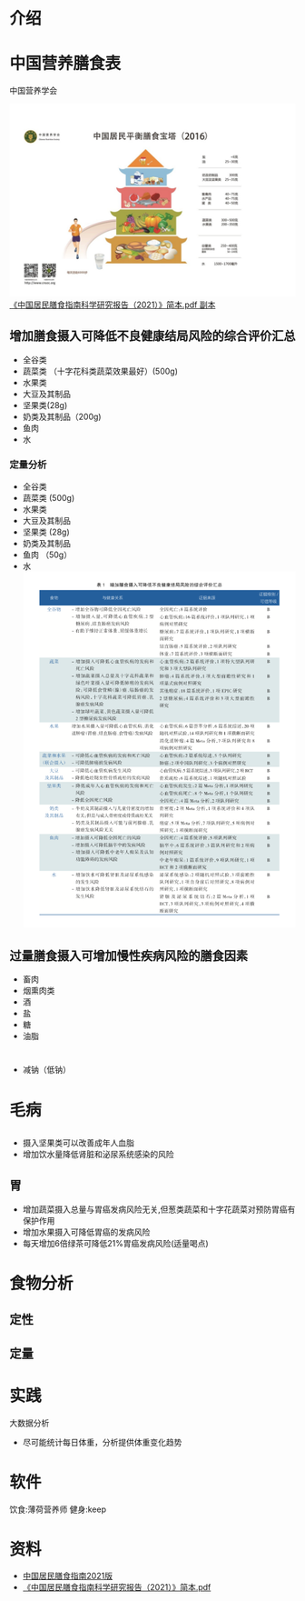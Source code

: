 # 介绍


# 中国营养膳食表
中国营养学会

![中国居民平衡膳食宝塔2016版](img/1中国居民平衡膳食宝塔2016版.jpg)
[《中国居民膳食指南科学研究报告（2021）》简本.pdf 副本](https://github.com/chujun/gitBackupConfig/blob/master/document/book/%E7%94%9F%E6%B4%BB/1%E4%B8%AD%E5%9B%BD%E5%B1%85%E6%B0%91%20%E8%86%B3%E9%A3%9F%E6%8C%87%E5%8D%97%20%E7%A7%91%E5%AD%A6%E7%A0%94%E7%A9%B6%E6%8A%A5%E5%91%8A2021.pdf)

## 增加膳食摄入可降低不良健康结局风险的综合评价汇总
* 全谷类
* 蔬菜类 （十字花科类蔬菜效果最好）(500g)
* 水果类
* 大豆及其制品
* 坚果类(28g)
* 奶类及其制品（200g)
* 鱼肉
* 水
### 定量分析
* 全谷类
* 蔬菜类 (500g)
* 水果类
* 大豆及其制品
* 坚果类  (28g)
* 奶类及其制品
* 鱼肉 （50g）
* 水
![1增加膳食摄入可降低不良健康结局风险的综合评价汇总](img/1增加膳食摄入可降低不良健康结局风险的综合评价汇总.png)
## 过量膳食摄入可增加慢性疾病风险的膳食因素
* 畜肉
* 烟熏肉类
* 酒
* 盐
* 糖
* 油脂
# 
* 减钠（低钠）

# 毛病
## 
* 摄入坚果类可以改善成年人血脂
* 增加饮水量降低肾脏和泌尿系统感染的风险

## 胃
* 增加蔬菜摄入总量与胃癌发病风险无关,但葱类蔬菜和十字花蔬菜对预防胃癌有保护作用
* 增加水果摄入可降低胃癌的发病风险
* 每天增加6倍绿茶可降低21%胃癌发病风险(适量喝点)





# 食物分析
## 定性
## 定量

# 实践
大数据分析
* 尽可能统计每日体重，分析提供体重变化趋势

# 软件
饮食:薄荷营养师
健身:keep

# 资料
* [中国居民膳食指南2021版](http://dg.cnsoc.org/article/2021b.html)
* [《中国居民膳食指南科学研究报告（2021）》简本.pdf](http://dg.cnsoc.org/upload/affix/20210301174345895.pdf)